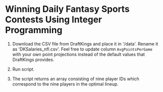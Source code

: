 # Winning Daily Fantasy Sports Contests Using Integer Programming

1) Download the CSV file from DraftKings and place it in '/data'. Rename it as 'DKSalaries_nfl.csv'. Feel free to update column `AvgPointsPerGame` with your own point projections instead of the default values that DraftKings provides.

2) Run script.

3) The script returns an array consisting of nine player IDs which correspond to the nine players in the optimal lineup.

